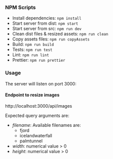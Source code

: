 ### NPM Scripts
- Install dependencies: ```npm install```
- Start server from dist: ```npm start```
- Start server from src: ```npm run dev```
- Clean dist files & resized assets: ```npm run clean```
- Copy assets files: ```npm run copyAssets```
- Build: ```npm run build```
- Tests: ```npm run test```
- Lint: ```npm run lint```
- Prettier: ```npm run prettier```

### Usage
The server will listen on port 3000:

#### Endpoint to resize images
http://localhost:3000/api/images

Expected query arguments are:
- _filename_: Available filenames are:
  - fjord
  - icelandwaterfall
  - palmtunnel
- _width_: numerical value > 0
- _height_: numerical value > 0
